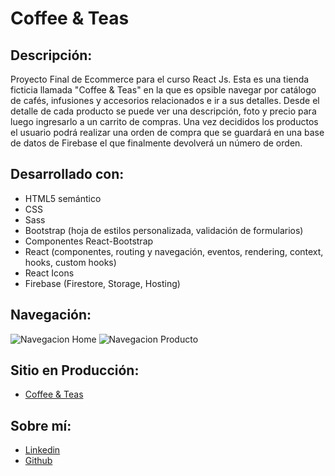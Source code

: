 # Coffee & Teas 

## Descripción:
Proyecto Final de Ecommerce para el curso React Js.
Esta es una tienda ficticia llamada "Coffee & Teas" en la que es opsible navegar por catálogo de cafés, infusiones y accesorios relacionados e ir a sus detalles. Desde el detalle de cada producto se puede ver una descripción, foto y precio para luego ingresarlo a un carrito de compras. Una vez decididos los productos el usuario podrá realizar una orden de compra que se guardará en una base de datos de Firebase el que finalmente devolverá un número de orden.

## Desarrollado con:
- HTML5 semántico
- CSS
- Sass
- Bootstrap (hoja de estilos personalizada, validación de formularios)
- Componentes React-Bootstrap
- React (componentes, routing y navegación, eventos, rendering, context, hooks, custom hooks)
- React Icons
- Firebase (Firestore, Storage, Hosting)

## Navegación:
![Navegacion Home](https://firebasestorage.googleapis.com/v0/b/proyecto-ch-ecommerce-jv.appspot.com/o/Navegaci%C3%B3n-Home.gif?alt=media&token=26f648df-5721-45fa-94c2-750ed82102d4 "gif de navegación home")
![Navegacion Producto](https://firebasestorage.googleapis.com/v0/b/proyecto-ch-ecommerce-jv.appspot.com/o/Navegaci%C3%B3n-Product.gif?alt=media&token=8c803532-2189-416e-8fa2-2c1b67f436eb "gif de navegación producto")

## Sitio en Producción:
- [Coffee & Teas]()

## Sobre mí:
- [Linkedin](https://www.linkedin.com/in/jennyfer-v-arce)
- [Github](https://github.com/JennyVicencio)

